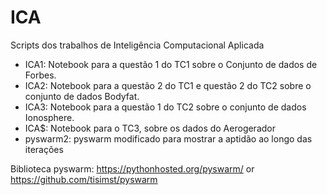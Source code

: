 # ICA
Scripts dos trabalhos de Inteligência Computacional Aplicada 

* ICA1: Notebook para a questão 1 do TC1 sobre o Conjunto de dados de Forbes.
* ICA2: Notebook para a questão 2 do TC1 e questão 2 do TC2 sobre o conjunto de dados Bodyfat.
* ICA3: Notebook para a questão 1 do TC2 sobre o conjunto de dados Ionosphere.
* ICA$: Notebook para o TC3, sobre os dados do Aerogerador
* pyswarm2: pyswarm modificado para mostrar a aptidão ao longo das iterações

Biblioteca pyswarm: https://pythonhosted.org/pyswarm/ or https://github.com/tisimst/pyswarm
